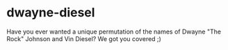 # dwayne-diesel

Have you ever wanted a unique permutation of the names of Dwayne "The Rock" Johnson and Vin Diesel? We got you covered ;)
